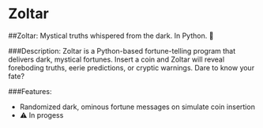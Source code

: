 # Zoltar
##Zoltar: Mystical truths whispered from the dark. In Python. :crystal_ball:

###Description:
Zoltar is a Python-based fortune-telling program that delivers dark, mystical fortunes. Insert a coin and Zoltar will reveal foreboding truths, eerie predictions, or cryptic warnings. Dare to know your fate?

###Features:
- Randomized dark, ominous fortune messages on simulate coin insertion
- :warning: In progess